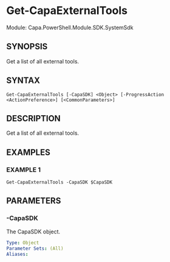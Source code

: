 # Get-CapaExternalTools

Module: Capa.PowerShell.Module.SDK.SystemSdk

## SYNOPSIS
Get a list of all external tools.

## SYNTAX

```
Get-CapaExternalTools [-CapaSDK] <Object> [-ProgressAction <ActionPreference>] [<CommonParameters>]
```

## DESCRIPTION
Get a list of all external tools.

## EXAMPLES

### EXAMPLE 1
```
Get-CapaExternalTools -CapaSDK $CapaSDK
```

## PARAMETERS

### -CapaSDK
The CapaSDK object.

```yaml
Type: Object
Parameter Sets: (All)
Aliases:

Required: True
Position: 1
Default value: None
Accept pipeline input: False
Accept wildcard characters: False
```

### -ProgressAction
{{ Fill ProgressAction Description }}

```yaml
Type: ActionPreference
Parameter Sets: (All)
Aliases: proga

Required: False
Position: Named
Default value: None
Accept pipeline input: False
Accept wildcard characters: False
```

### CommonParameters
This cmdlet supports the common parameters: -Debug, -ErrorAction, -ErrorVariable, -InformationAction, -InformationVariable, -OutVariable, -OutBuffer, -PipelineVariable, -Verbose, -WarningAction, and -WarningVariable. For more information, see [about_CommonParameters](http://go.microsoft.com/fwlink/?LinkID=113216).

## INPUTS

## OUTPUTS

## NOTES
For more information, see https://capasystems.atlassian.net/wiki/spaces/CI64DOC/pages/19306247096/Get+external+tools

## RELATED LINKS
